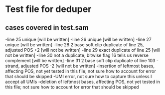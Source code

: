 # Test file for deduper

## cases covered in test.sam
-line 25 unique [will be written]
-line 26 unique [will be written]
-line 27 unique [will be written]
-line 28 2 base soft clip duplicate of line 25, adjusted POS +2 [will not be written]
-line 29 exact duplicate of line 25 [will not be written]
-line 30 not a duplicate; bitwise flag 16 tells us reverse complement [will be written]
-line 31 2 base soft clip duplicate of line 103 -strand, adjusted POS -2 [will not be written]
-insertion of leftmost bases, affecting POS, not yet tested in this file; not sure how to account for error that should be skipped
-UMI error, not sure how to capture this unless I accept all UMIs 
-deletion of leftmost bases, affecting POS, not yet tested in this file; not sure how to account for error that should be skipped

